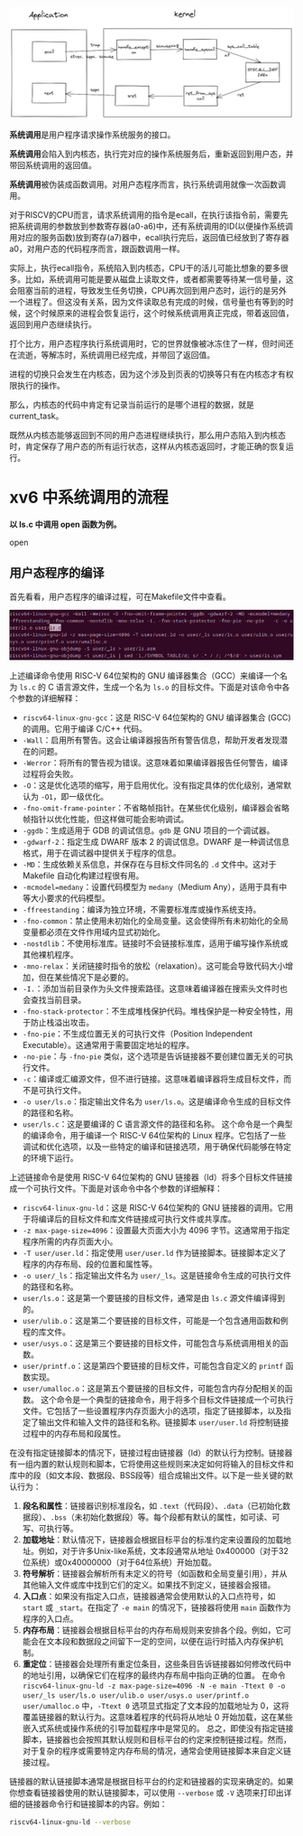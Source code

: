 
![syscall_procedure](00-imgs/syscall-handle.png)

**系统调用**是用户程序请求操作系统服务的接口。

**系统调用**会陷入到内核态，执行完对应的操作系统服务后，重新返回到用户态，并带回系统调用的返回值。

**系统调用**被伪装成函数调用。对用户态程序而言，执行系统调用就像一次函数调用。

对于RISCV的CPU而言，请求系统调用的指令是ecall，在执行该指令前，需要先把系统调用的参数放到参数寄存器(a0-a6)中，还有系统调用的ID(以便操作系统调用对应的服务函数)放到寄存(a7)器中，ecall执行完后，返回值已经放到了寄存器a0，对用户态的代码程序而言，跟函数调用一样。

实际上，执行ecall指令，系统陷入到内核态，CPU干的活儿可能比想象的要多很多。比如，系统调用可能是要从磁盘上读取文件，或者都需要等待某一信号量，这会阻塞当前的进程，导致发生任务切换，CPU再次回到用户态时，运行的是另外一个进程了。但这没有关系，因为文件读取总有完成的时候，信号量也有等到的时候，这个时候原来的进程会恢复运行，这个时候系统调用真正完成，带着返回值，返回到用户态继续执行。

打个比方，用户态程序执行系统调用时，它的世界就像被冰冻住了一样，但时间还在流逝，等解冻时，系统调用已经完成，并带回了返回值。

进程的切换只会发生在内核态，因为这个涉及到页表的切换等只有在内核态才有权限执行的操作。

那么，内核态的代码中肯定有记录当前运行的是哪个进程的数据，就是current\_task。

既然从内核态能够返回到不同的用户态进程继续执行，那么用户态陷入到内核态时，肯定保存了用户态的所有运行状态，这样从内核态返回时，才能正确的恢复运行。


# xv6 中系统调用的流程

**以 ls.c 中调用 open 函数为例。**








open 





## 用户态程序的编译

首先看看，用户态程序的编译过程，可在Makefile文件中查看。

![](00-imgs/ls-cc.png)

上述编译命令使用 RISC-V 64位架构的 GNU 编译器集合（GCC）来编译一个名为 `ls.c` 的 C 语言源文件，生成一个名为 `ls.o` 的目标文件。下面是对该命令中各个参数的详细解释：
- `riscv64-linux-gnu-gcc`：这是 RISC-V 64位架构的 GNU 编译器集合 (GCC) 的调用。它用于编译 C/C++ 代码。
- `-Wall`：启用所有警告。这会让编译器报告所有警告信息，帮助开发者发现潜在的问题。
- `-Werror`：将所有的警告视为错误。这意味着如果编译器报告任何警告，编译过程将会失败。
- `-O`：这是优化选项的缩写，用于启用优化。没有指定具体的优化级别，通常默认为 `-O1`，即一级优化。
- `-fno-omit-frame-pointer`：不省略帧指针。在某些优化级别，编译器会省略帧指针以优化性能，但这样做可能会影响调试。
- `-ggdb`：生成适用于 GDB 的调试信息。`gdb` 是 GNU 项目的一个调试器。
- `-gdwarf-2`：指定生成 DWARF 版本 2 的调试信息。DWARF 是一种调试信息格式，用于在调试器中提供关于程序的信息。
- `-MD`：生成依赖关系信息，并保存在与目标文件同名的 `.d` 文件中。这对于 Makefile 自动化构建过程很有用。
- `-mcmodel=medany`：设置代码模型为 `medany`（Medium Any），适用于具有中等大小要求的代码模型。
- `-ffreestanding`：编译为独立环境，不需要标准库或操作系统支持。
- `-fno-common`：禁止使用未初始化的全局变量。这会使得所有未初始化的全局变量都必须在文件作用域内显式初始化。
- `-nostdlib`：不使用标准库。链接时不会链接标准库，适用于编写操作系统或其他裸机程序。
- `-mno-relax`：关闭链接时指令的放松（relaxation）。这可能会导致代码大小增加，但在某些情况下是必要的。
- `-I.`：添加当前目录作为头文件搜索路径。这意味着编译器在搜索头文件时也会查找当前目录。
- `-fno-stack-protector`：不生成堆栈保护代码。堆栈保护是一种安全特性，用于防止栈溢出攻击。
- `-fno-pie`：不生成位置无关的可执行文件（Position Independent Executable）。这通常用于需要固定地址的程序。
- `-no-pie`：与 `-fno-pie` 类似，这个选项是告诉链接器不要创建位置无关的可执行文件。
- `-c`：编译或汇编源文件，但不进行链接。这意味着编译器将生成目标文件，而不是可执行文件。
- `-o user/ls.o`：指定输出文件名为 `user/ls.o`。这是编译命令生成的目标文件的路径和名称。
- `user/ls.c`：这是要编译的 C 语言源文件的路径和名称。
这个命令是一个典型的编译命令，用于编译一个 RISC-V 64位架构的 Linux 程序。它包括了一些调试和优化选项，以及一些特定的编译和链接选项，用于确保代码能够在特定的环境下运行。


上述链接命令是使用 RISC-V 64位架构的 GNU 链接器（ld）将多个目标文件链接成一个可执行文件。下面是对该命令中各个参数的详细解释：
- `riscv64-linux-gnu-ld`：这是 RISC-V 64位架构的 GNU 链接器的调用。它用于将编译后的目标文件和库文件链接成可执行文件或共享库。
- `-z max-page-size=4096`：设置最大页面大小为 4096 字节。这通常用于指定程序所需的内存页面大小。
- `-T user/user.ld`：指定使用 `user/user.ld` 作为链接脚本。链接脚本定义了程序的内存布局、段的位置和属性等。
- `-o user/_ls`：指定输出文件名为 `user/_ls`。这是链接命令生成的可执行文件的路径和名称。
- `user/ls.o`：这是第一个要链接的目标文件，通常是由 `ls.c` 源文件编译得到的。
- `user/ulib.o`：这是第二个要链接的目标文件，可能是一个包含通用函数和例程的库文件。
- `user/usys.o`：这是第三个要链接的目标文件，可能包含与系统调用相关的函数。
- `user/printf.o`：这是第四个要链接的目标文件，可能包含自定义的 `printf` 函数实现。
- `user/umalloc.o`：这是第五个要链接的目标文件，可能包含内存分配相关的函数。
这个命令是一个典型的链接命令，用于将多个目标文件链接成一个可执行文件。它包括了一些设置程序内存页面大小的选项，指定了链接脚本，以及指定了输出文件和输入文件的路径和名称。链接脚本 `user/user.ld` 将控制链接过程中的内存布局和段属性。

在没有指定链接脚本的情况下，链接过程由链接器（ld）的默认行为控制。链接器有一组内置的默认规则和脚本，它将使用这些规则来决定如何将输入的目标文件和库中的段（如文本段、数据段、BSS段等）组合成输出文件。以下是一些关键的默认行为：
1. **段名和属性**：链接器识别标准段名，如 `.text`（代码段）、`.data`（已初始化数据段）、`.bss`（未初始化数据段）等。每个段都有默认的属性，如可读、可写、可执行等。
2. **加载地址**：默认情况下，链接器会根据目标平台的标准约定来设置段的加载地址。例如，对于许多Unix-like系统，文本段通常从地址 0x400000（对于32位系统）或0x40000000（对于64位系统）开始加载。
3. **符号解析**：链接器会解析所有未定义的符号（如函数和全局变量引用），并从其他输入文件或库中找到它们的定义。如果找不到定义，链接器会报错。
4. **入口点**：如果没有指定入口点，链接器通常会使用默认的入口点符号，如 `start` 或 `_start`。在指定了 `-e main` 的情况下，链接器将使用 `main` 函数作为程序的入口点。
5. **内存布局**：链接器会根据目标平台的内存布局规则来安排各个段。例如，它可能会在文本段和数据段之间留下一定的空间，以便在运行时插入内存保护机制。
6. **重定位**：链接器会处理所有重定位条目，这些条目告诉链接器如何修改代码中的地址引用，以确保它们在程序的最终内存布局中指向正确的位置。
在命令 `riscv64-linux-gnu-ld -z max-page-size=4096 -N -e main -Ttext 0 -o user/_ls user/ls.o user/ulib.o user/usys.o user/printf.o user/umalloc.o` 中，`-Ttext 0` 选项显式指定了文本段的加载地址为 0，这将覆盖链接器的默认行为。这意味着程序的代码将从地址 0 开始加载，这在某些嵌入式系统或操作系统的引导加载程序中是常见的。
总之，即使没有指定链接脚本，链接器也会按照其默认规则和目标平台的约定来控制链接过程。然而，对于复杂的程序或需要特定内存布局的情况，通常会使用链接脚本来自定义链接过程。

链接器的默认链接脚本通常是根据目标平台的约定和链接器的实现来确定的。如果你想查看链接器使用的默认链接脚本，可以使用 `--verbose` 或 `-V` 选项来打印出详细的链接器命令行和链接脚本的内容。例如：
   ```sh
   riscv64-linux-gnu-ld --verbose
   ```



